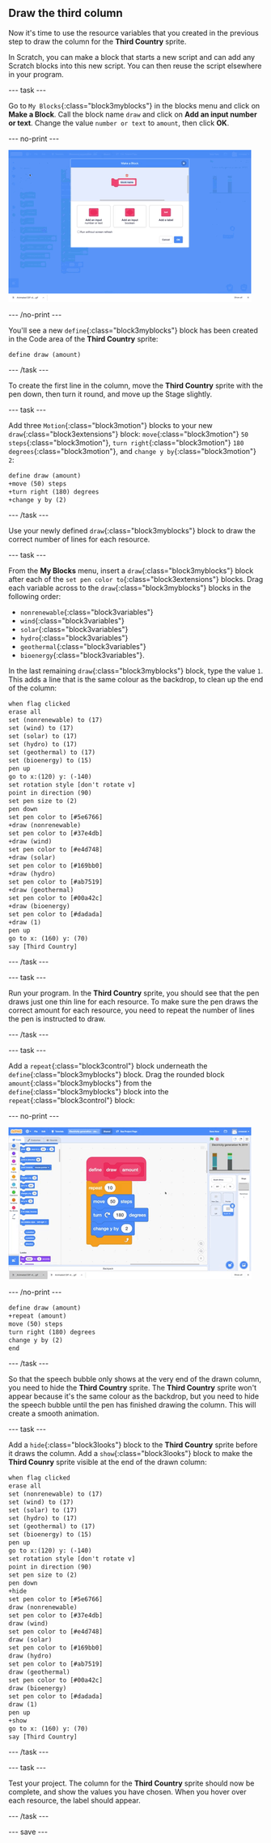 ## Draw the third column

Now it's time to use the resource variables that you created in the previous step to draw the column for the **Third Country** sprite.

In Scratch, you can make a block that starts a new script and can add any Scratch blocks into this new script. You can then reuse the script elsewhere in your program.

--- task ---

Go to `My Blocks`{:class="block3myblocks"} in the blocks menu and click on **Make a Block**. Call the block name `draw` and click on **Add an input number or text**. Change the value `number or text` to `amount`, then click **OK**.

--- no-print ---

![gif of make a block with input](images/electricity-make-a-block-add-input.gif)

--- /no-print ---

You'll see a new `define`{:class="block3myblocks"} block has been created in the Code area of the **Third Country** sprite:

```blocks3
define draw (amount)
```

--- /task ---

To create the first line in the column, move the **Third Country** sprite with the pen down, then turn it round, and move up the Stage slightly.

--- task ---

Add three `Motion`{:class="block3motion"} blocks to your new `draw`{:class="block3extensions"} block: `move`{:class="block3motion"} `50` `steps`{:class="block3motion"}, `turn right`{:class="block3motion"} `180` `degrees`{:class="block3motion"}, and `change y by`{:class="block3motion"} `2`:

```blocks3
define draw (amount)
+move (50) steps
+turn right (180) degrees
+change y by (2)
```

--- /task ---

Use your newly defined `draw`{:class="block3myblocks"} block to draw the correct number of lines for each resource.

--- task ---

From the **My Blocks** menu, insert a `draw`{:class="block3myblocks"} block after each of the `set pen color to`{:class="block3extensions"} blocks. Drag each variable across to the `draw`{:class="block3myblocks"} blocks in the following order:
+ `nonrenewable`{:class="block3variables"}
+ `wind`{:class="block3variables"}
+ `solar`{:class="block3variables"}
+ `hydro`{:class="block3variables"}
+ `geothermal`{:class="block3variables"}
+ `bioenergy`{:class="block3variables"}. 

In the last remaining `draw`{:class="block3myblocks"} block, type the value `1`. This adds a line that is the same colour as the backdrop, to clean up the end of the column:

```blocks3
when flag clicked
erase all
set (nonrenewable) to (17)
set (wind) to (17)
set (solar) to (17)
set (hydro) to (17)
set (geothermal) to (17)
set (bioenergy) to (15)
pen up
go to x:(120) y: (-140)
set rotation style [don't rotate v]
point in direction (90)
set pen size to (2)
pen down
set pen color to [#5e6766]
+draw (nonrenewable)
set pen color to [#37e4db]
+draw (wind)
set pen color to [#e4d748]
+draw (solar)
set pen color to [#169bb0]
+draw (hydro)
set pen color to [#ab7519]
+draw (geothermal)
set pen color to [#00a42c]
+draw (bioenergy)
set pen color to [#dadada]
+draw (1)
pen up
go to x: (160) y: (70)
say [Third Country]
```

--- /task ---

--- task ---

Run your program. In the **Third Country** sprite, you should see that the pen draws just one thin line for each resource. To make sure the pen draws the correct amount for each resource, you need to repeat the number of lines the pen is instructed to draw.

--- /task ---

--- task ---

Add a `repeat`{:class="block3control"} block underneath the `define`{:class="block3myblocks"} block. Drag the rounded block `amount`{:class="block3myblocks"} from the `define`{:class="block3myblocks"} block into the `repeat`{:class="block3control"} block:

--- no-print ---

![gif of dragging amount](images/electricity-drag-amount.gif)

--- /no-print ---

```blocks3
define draw (amount)
+repeat (amount)
move (50) steps
turn right (180) degrees
change y by (2)
end
```

--- /task ---

So that the speech bubble only shows at the very end of the drawn column, you need to hide the **Third Country** sprite. The **Third Country** sprite won't appear because it's the same colour as the backdrop, but you need to hide the speech bubble until the pen has finished drawing the column. This will create a smooth animation.

--- task ---

Add a `hide`{:class="block3looks"} block to the **Third Country** sprite before it draws the column. Add a `show`{:class="block3looks"} block to make the **Third Counry** sprite visible at the end of the drawn column:

```blocks3
when flag clicked
erase all
set (nonrenewable) to (17)
set (wind) to (17)
set (solar) to (17)
set (hydro) to (17)
set (geothermal) to (17)
set (bioenergy) to (15)
pen up
go to x:(120) y: (-140)
set rotation style [don't rotate v]
point in direction (90)
set pen size to (2)
pen down
+hide
set pen color to [#5e6766]
draw (nonrenewable)
set pen color to [#37e4db]
draw (wind)
set pen color to [#e4d748]
draw (solar)
set pen color to [#169bb0]
draw (hydro)
set pen color to [#ab7519]
draw (geothermal)
set pen color to [#00a42c]
draw (bioenergy)
set pen color to [#dadada]
draw (1)
pen up
+show
go to x: (160) y: (70)
say [Third Country]
```

--- /task ---

--- task ---

Test your project. The column for the **Third Country** sprite should now be complete, and show the values you have chosen. When you hover over each resource, the label should appear.

--- /task ---

--- save ---
